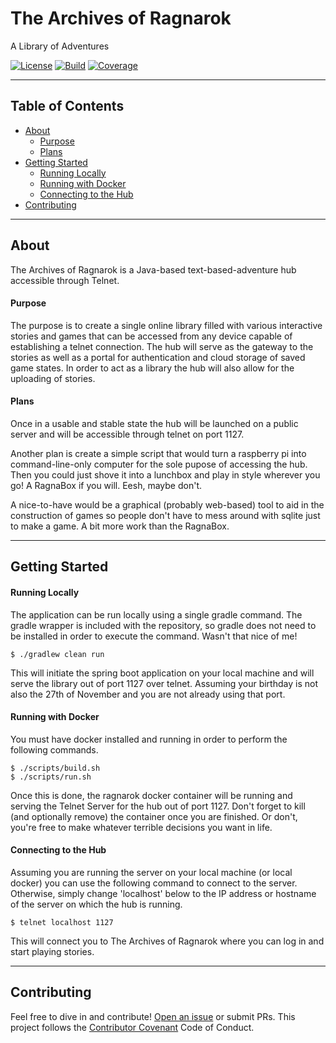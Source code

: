 # The Archives of Ragnarok
A Library of Adventures

[![License](https://img.shields.io/badge/license-GPL%20v3-brightgreen.svg)](https://www.gnu.org/licenses/gpl-3.0.txt) [![Build](https://travis-ci.org/sshookman/ragnarok-hub.svg?branch=master)](https://travis-ci.org/sshookman/ragnarok-hub) [![Coverage](https://codecov.io/gh/sshookman/ProjectRead/branch/master/graph/badge.svg)](https://codecov.io/gh/sshookman/ProjectRead)

---

## Table of Contents

- [About](#about)
  - [Purpose](#purpose)
  - [Plans](#plans)
- [Getting Started](#getting-started)
  - [Running Locally](#running-locally)
  - [Running with Docker](#running-with-docker)
  - [Connecting to the Hub](#connecting-to-the-hub)
- [Contributing](#contributing)

---

## About

The Archives of Ragnarok is a Java-based text-based-adventure hub accessible through Telnet.

#### Purpose

The purpose is to create a single online library filled with various interactive stories and games
that can be accessed from any device capable of establishing a telnet connection. The hub will serve
as the gateway to the stories as well as a portal for authentication and cloud storage of saved game
states. In order to act as a library the hub will also allow for the uploading of stories.

#### Plans

Once in a usable and stable state the hub will be launched on a public server and will be accessible
through telnet on port 1127.

Another plan is create a simple script that would turn a raspberry pi into command-line-only computer for the
sole pupose of accessing the hub. Then you could just shove it into a lunchbox and play in style wherever you go! 
A RagnaBox if you will. Eesh, maybe don't.

A nice-to-have would be a graphical (probably web-based) tool to aid in the construction of games
so people don't have to mess around with sqlite just to make a game. A bit more work than the RagnaBox.

---

## Getting Started

#### Running Locally

The application can be run locally using a single gradle command. The gradle wrapper is included
with the repository, so gradle does not need to be installed in order to execute the command. Wasn't
that nice of me!

```
$ ./gradlew clean run
```

This will initiate the spring boot application on your local machine and will serve the library out
of port 1127 over telnet. Assuming your birthday is not also the 27th of November and you are not already
using that port.

#### Running with Docker

You must have docker installed and running in order to perform the following commands.

```
$ ./scripts/build.sh
$ ./scripts/run.sh
```

Once this is done, the ragnarok docker container will be running and serving the Telnet Server for
the hub out of port 1127. Don't forget to kill (and optionally remove) the container
once you are finished. Or don't, you're free to make whatever terrible decisions you want in life.

#### Connecting to the Hub

Assuming you are running the server on your local machine (or local docker) you can use
the following command to connect to the server. Otherwise, simply change 'localhost' below to the
IP address or hostname of the server on which the hub is running.

```
$ telnet localhost 1127
```

This will connect you to The Archives of Ragnarok where you can log in and start playing stories.

---

## Contributing

Feel free to dive in and contribute! [Open an issue](https://github.com/sshookman/ProjectRead/issues/new) or submit PRs.
This project follows the [Contributor Covenant](http://contributor-covenant.org/version/1/3/0/) Code of Conduct.
